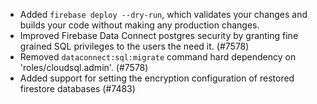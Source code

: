 - Added `firebase deploy --dry-run`, which validates your changes and builds your code without making any production changes.
- Improved Firebase Data Connect postgres security by granting fine grained SQL privileges to the users the need it. (#7578)
- Removed `dataconnect:sql:migrate` command hard dependency on 'roles/cloudsql.admin'. (#7578)
- Added support for setting the encryption configuration of restored firestore databases (#7483)
